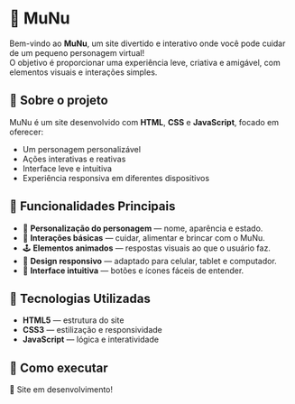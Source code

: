# 🌟 MuNu

Bem-vindo ao **MuNu**, um site divertido e interativo onde você pode cuidar de um pequeno personagem virtual!  
O objetivo é proporcionar uma experiência leve, criativa e amigável, com elementos visuais e interações simples.

## 🧠 Sobre o projeto

MuNu é um site desenvolvido com **HTML**, **CSS** e **JavaScript**, focado em oferecer:
- Um personagem personalizável
- Ações interativas e reativas
- Interface leve e intuitiva
- Experiência responsiva em diferentes dispositivos

## 🧭 Funcionalidades Principais

- 🎨 **Personalização do personagem** — nome, aparência e estado.
- 🧼 **Interações básicas** — cuidar, alimentar e brincar com o MuNu.
- 🕹️ **Elementos animados** — respostas visuais ao que o usuário faz.
- 📱 **Design responsivo** — adaptado para celular, tablet e computador.
- 🧩 **Interface intuitiva** — botões e ícones fáceis de entender.

## 🧰 Tecnologias Utilizadas

- **HTML5** — estrutura do site  
- **CSS3** — estilização e responsividade  
- **JavaScript** — lógica e interatividade

## 🚀 Como executar

👷 Site em desenvolvimento!
